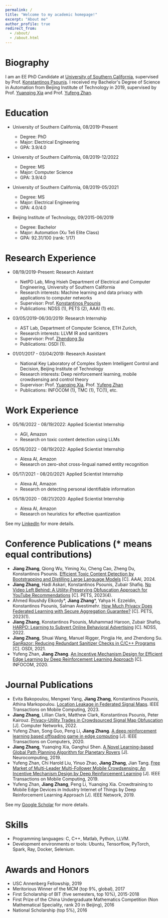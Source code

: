 ```yaml
---
permalink: /
title: "Welcome to my academic homepage!"
excerpt: "About me"
author_profile: true
redirect_from: 
  - /about/
  - /about.html
---
```


Biography
=========
I am an EE PhD Candidate at [University of Southern California](https://homeadmin.usc.edu/www/), supervised by Prof. [Konstantinos Psounis](https://sites.usc.edu/kpsounis/). I received my Bachelor's Degree of Science in Automation from Beijing Institute of Technology in 2019, supervised by Prof. [Yuanqing Xia](http://ac.bit.edu.cn/szdw/jsdw/20150206132638749920/20150206132641418489/index.htm) and Prof. [Yufeng Zhan](https://ieeexplore.ieee.org/author/37085745024). 

Education
=========
* University of Southern California, 08/2019-Present
  * Degree: PhD
  * Major: Electrical Engineering
  * GPA: 3.9/4.0

* University of Southern California, 08/2019-12/2022
  * Degree: MS
  * Major: Computer Science
  * GPA: 3.9/4.0

* University of Southern California, 08/2019-05/2021
  * Degree: MS
  * Major: Electrical Engineering
  * GPA: 4.0/4.0
  
* Beijing Institute of Technology, 09/2015-06/2019
  * Degree: Bachelor
  * Major: Automation (Xu Teli Elite Class)
  * GPA: 92.31/100 (rank: 1/17)

Research Experience
===================
* 08/19/2019-Present: Research Asistant
  * NetPD Lab, Ming Hsieh Department of Electrical and Computer Engineering, University of Southern California 
  * Research interests: Machine learning and data privacy with applications to computer networks
  * Supervisor: Prof. [Konstantinos Psounis](https://sites.usc.edu/kpsounis/)
  * Publications: NDSS (1), PETS (2), AAAI (1) etc.
  
* 03/05/2019-06/30/2019: Research Internship
  * AST Lab, Department of Computer Science, ETH Zurich, 
  * Research interests: LLVM IR and sanitizers
  * Supervisor: Prof. [Zhendong Su](https://scholar.google.com/citations?user=RivxoIcAAAAJ&hl=zh-CN&oi=ao)
  * Publications: OSDI (1).
  
* 01/01/2017 - 03/04/2019: Research Assistant
   * National Key Laboratory of Complex System Intelligent Control and Decision, Beijing Institute of Technology
   * Research interests: Deep reinforcement learning, mobile crowdsensing and control theory
   * Supervisor: Prof. [Yuanqing Xia](https://scholar.google.com/citations?user=HtedN3oAAAAJ&hl=zh-CN&oi=ao), Prof. [Yufeng Zhan](https://ieeexplore.ieee.org/author/37085745024)
   * Publications: INFOCOM (1), TMC (1), TC(1), etc.

Work Experience
===============
* 05/16/2022 - 08/19/2022: Applied Scientist Internship
  * AGI, Amazon
  * Research on toxic content detection using LLMs
 
* 05/16/2022 - 08/19/2022: Applied Scientist Internship
  * Alexa AI, Amazon
  * Research on zero-shot cross-lingual named entity recognition

* 05/17/2021 - 08/20/2021: Applied Scientist Internship
  * Alexa AI, Amazon
  * Research on detecting personal identifiable information

* 05/18/2020 - 08/21/2020: Applied Scientist Internship
  * Alexa AI, Amazon
  * Research on heuristics for effective quantization

See my [LinkedIn](https://www.linkedin.com/in/jiang-zhang-a55815194/) for more details.


Conference Publications (* means equal contributions)
============
* **Jiang Zhang**, Qiong Wu, Yiming Xu, Cheng Cao, Zheng Du, Konstantinos Psounis. [Efficient Toxic Content Detection by Bootstrapping and Distilling
Large Language Models]() [C]. AAAI, 2024.
* **Jiang Zhang**, Hadi Askari, Konstantinos Psounis, Zubair Shafiq. [No Video Left Behind: A Utility-Preserving Obfuscation Approach for YouTube Recommendations](https://arxiv.org/abs/2210.08136) [C]. PETS, 2023(4).
* Ahmed Roushdy Elkordy\*, **Jiang Zhang**\*, Yahya H. Ezzeldin, Konstantinos Psounis, Salman Avestimehr. [How Much Privacy Does Federated Learning with Secure Aggregation Guarantee?](https://arxiv.org/abs/2208.02304) [C]. PETS, 2023(1).
* **Jiang Zhang**, Konstantinos Psounis, Muhammad Haroon, Zubair Shafiq. [HARPO: Learning to Subvert Online Behavioral Advertising](https://arxiv.org/abs/2111.05792v2) [C]. NDSS, 2022.
* **Jiang Zhang**, Shuai Wang, Manuel Rigger, Pingjia He, and Zhendong Su. [SanRazor: Reducing Redundant Sanitizer Checks in C/C++ Programs](https://www.usenix.org/conference/osdi21/presentation/zhang) [C]. OSDI, 2021.
* Yufeng Zhan, **Jiang Zhang**. [An Incentive Mechanism Design for Efficient Edge Learning by Deep Reinforcement Learning Approach](https://ieeexplore.ieee.org/abstract/document/9155268) [C]. INFOCOM, 2020.

Journal Publications
============
* Evita Bakopoulou, Mengwei Yang, **Jiang Zhang**, Konstantinos Psounis, Athina Markopoulou. [Location Leakage in Federated Signal Maps](https://arxiv.org/pdf/2112.03452.pdf). IEEE Transactions on Mobile Computing, 2023.
* **Jiang Zhang**, Lillian Clark, Matthew Clark, Konstantinos Psounis, Peter Kairouz. [Privacy-Utility Trades in Crowdsourced Signal Map Obfuscation](https://arxiv.org/pdf/2201.04782.pdf) [J]. Computer Networks, 2022.
* Yufeng Zhan, Song Guo, Peng Li, **Jiang Zhang**. [A deep reinforcement learning based offloading game in edge computing](https://ieeexplore.ieee.org/abstract/document/8967118) [J]. IEEE Transactions on Computers, 2020.
* **Jiang Zhang**, Yuanqing Xia, Ganghui Shen. [A Novel Learning-based Global Path Planning Algorithm for Planetary Rovers](https://www.sciencedirect.com/science/article/pii/S0925231219307994) [J]. Neurocomputing, 2019.
* Yufeng Zhan, Chi Harold Liu, Yinuo Zhao, **Jiang Zhang**, Jian Tang. [Free Market of Multi-Leader Multi-Follower Mobile Crowdsensing: An Incentive Mechanism Design by Deep Reinforcement Learning](https://ieeexplore.ieee.org/document/8758205) [J]. IEEE Transactions on Mobile Computing, 2019.
* Yufeng Zhan, **Jiang Zhang**, Peng Li, Yuanqing Xia. Crowdtraining to Mobile Edge Devices in Industry Internet of Things by Deep Reinforcement Learning Approach [J]. IEEE Network, 2019.

See my [Google Scholar](https://scholar.google.com/citations?user=2HuRV6wAAAAJ&hl=en) for more details.

Skills
======
* Programming languages: C, C++, Matlab, Python, LLVM.
* Development environments or tools: Ubuntu, Tensorflow, PyTorch, Spark, Ray, Docker, Selenium.

Awards and Honors
=================
* USC Annenberg Fellowship, 2019
* Meritorious Winner of the MCM (top 9%, global), 2017
* First Scholarship of BIT (five semesters, top 10%), 2015-2018
* First Prize of the China Undergraduate Mathematics Competition (Non Mathematical Speciality, rank 20 in Beijing), 2016
* National Scholarship (top 5%), 2016